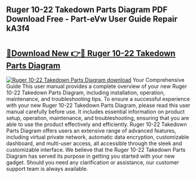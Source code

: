 ## Ruger 10-22 Takedown Parts Diagram PDF Download Free - Part-eVw User Guide Repair kA3f4

# <h2><a href="http://dfskrad.blite.top/?on=Ruger+10-22+Takedown+Parts+Diagram">🔗Download New 👉🔴 Ruger 10-22 Takedown Parts Diagram</a></h2>

[![Ruger 10-22 Takedown Parts Diagram download](https://i.imgur.com/lujVjoI.png)](http://dfskrad.blite.top/?on=Ruger+10-22+Takedown+Parts+Diagram)
Your Comprehensive Guide This user manual provides a complete overview of your new Ruger 10-22 Takedown Parts Diagram, including installation, operation, maintenance, and troubleshooting tips. To ensure a successful experience with your new Ruger 10-22 Takedown Parts Diagram, please read this user manual carefully before use. It includes essential information on product setup, operation, maintenance, and troubleshooting, ensuring that you are able to use the product effectively and efficiently. Ruger 10-22 Takedown Parts Diagram offers users an extensive range of advanced features, including virtual private network, automatic data encryption, customizable dashboard, and multi-user access, all accessible through the sleek and customizable interface. We believe that the Ruger 10-22 Takedown Parts Diagram has served its purpose in getting you started with your new gadget. Should you need any clarification or assistance, our customer support team is always available.
